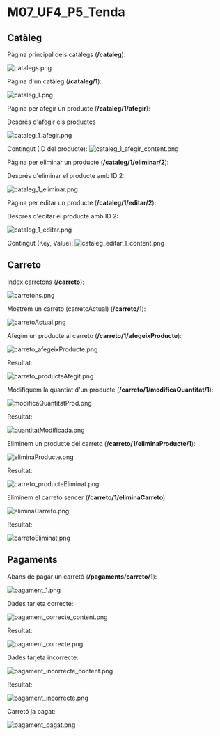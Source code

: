 # M07_UF4_P5_Tenda

## Catàleg

Pàgina principal dels catàlegs (**/cataleg**):

![catalegs.png](img%2Fcatalegs.png)

Pàgina d'un catàleg (**/cataleg/1**):

![cataleg_1.png](img%2Fcataleg_1.png)

Pàgina per afegir un producte (**/cataleg/1/afegir**):

Després d'afegir els productes

![cataleg_1_afegir.png](img%2Fcataleg_1_afegir.png)

Contingut (ID del producte):
![cataleg_1_afegir_content.png](img%2Fcataleg_1_afegir_content.png)

Pàgina per eliminar un producte (**/cataleg/1/eliminar/2**):

Després d'eliminar el producte amb ID 2:

![cataleg_1_eliminar.png](img%2Fcataleg_1_eliminar.png)

Pàgina per editar un producte (**/cataleg/1/editar/2**):

Després d'editar el producte amb ID 2:

![cataleg_1_editar.png](img%2Fcataleg_1_editar.png)

Contingut (Key, Value):
![cataleg_editar_1_content.png](img%2Fcataleg_editar_1_content.png)


## Carreto

Index carretons (**/carreto**):

![carretons.png](img/carretons.png)

Mostrem un carreto (carretoActual) (**/carreto/1**):

![carretoActual.png](img/carreto_carretoActual.png)

Afegim un producte al carreto (**/carreto/1/afegeixProducte**):

![carreto_afegeixProducte.png](img%2Fcarreto_afegeixProducte.png)

Resultat:

![carreto_producteAfegit.png](img%2Fcarreto_producteAfegit.png)

Modifiquem la quantiat d'un producte (**/carreto/1/modificaQuantitat/1**):

![modificaQuantitatProd.png](img/carreto_modificaQuantitatProd.png)

Resultat:

![quantitatModificada.png](img/carreto_quantitatModificada.png)

Eliminem un producte del carreto (**/carreto/1/eliminaProducte/1**):

![eliminaProducte.png](img/carreto_eliminaProducte.png)

Resultat:

![carreto_producteEliminat.png](img%2Fcarreto_producteEliminat.png)

Eliminem el carreto sencer (**/carreto/1/eliminaCarreto**):

![eliminaCarreto.png](img/carreto_eliminaCarreto.png)

Resultat:

![carretoEliminat.png](img/carreto_carretoEliminat.png)


## Pagaments

Abans de pagar un carretó (**/pagaments/carreto/1**):

![pagament_1.png](img%2Fpagament_1.png)

Dades tarjeta correcte:

![pagament_correcte_content.png](img%2Fpagament_correcte_content.png)

Resultat:

![pagament_correcte.png](img%2Fpagament_correcte.png)

Dades tarjeta incorrecte:

![pagament_incorrecte_content.png](img%2Fpagament_incorrecte_content.png)

Resultat:

![pagament_incorrecte.png](img%2Fpagament_incorrecte.png)

Carretó ja pagat:

![pagament_pagat.png](img%2Fpagament_pagat.png)